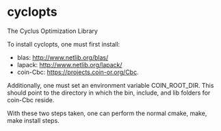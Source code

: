 cyclopts
========

The Cyclus Optimization Library

To install cyclopts, one must first install:
   * blas: http://www.netlib.org/blas/
   * lapack: http://www.netlib.org/lapack/
   * coin-Cbc: https://projects.coin-or.org/Cbc.

Additionally, one must set an environment variable COIN_ROOT_DIR. This should point to the directory in which the bin, include, and lib folders for coin-Cbc reside.

With these two steps taken, one can perform the normal cmake, make, make install steps.